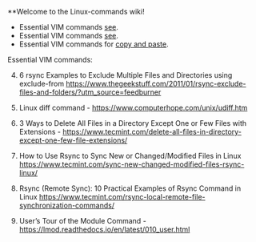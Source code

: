 **Welcome to the Linux-commands wiki!

-  Essential VIM commands [see](http://vim.wikia.com/wiki/Moving_around).
-  Essential VIM commands [see](https://www.catswhocode.com/blog/130-essential-vim-commands).
-  Essential VIM commands for [copy and paste](https://stackoverflow.com/questions/4620672/copy-and-paste-content-from-one-file-to-another-file-in-vi).



Essential VIM commands: 

4. 6 rsync Examples to Exclude Multiple Files and Directories using exclude-from https://www.thegeekstuff.com/2011/01/rsync-exclude-files-and-folders/?utm_source=feedburner

5. Linux diff command - https://www.computerhope.com/unix/udiff.htm

6. 3 Ways to Delete All Files in a Directory Except One or Few Files with Extensions - 
https://www.tecmint.com/delete-all-files-in-directory-except-one-few-file-extensions/

7. How to Use Rsync to Sync New or Changed/Modified Files in Linux 
https://www.tecmint.com/sync-new-changed-modified-files-rsync-linux/

8. Rsync (Remote Sync): 10 Practical Examples of Rsync Command in Linux
https://www.tecmint.com/rsync-local-remote-file-synchronization-commands/

9. User’s Tour of the Module Command - 
https://lmod.readthedocs.io/en/latest/010_user.html
